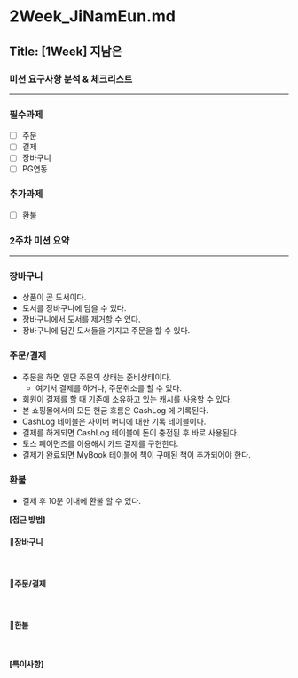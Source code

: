 # 2Week_JiNamEun.md

## Title: [1Week] 지남은


### 미션 요구사항 분석 & 체크리스트

---
### 필수과제
- [ ] 주문
- [ ] 결제
- [ ] 장바구니
- [ ] PG연동

### 추가과제
- [ ] 환불

### 2주차 미션 요약

---

### **장바구니**

- 상품이 곧 도서이다.
- 도서를 장바구니에 담을 수 있다.
- 장바구니에서 도서를 제거할 수 있다.
- 장바구니에 담긴 도서들을 가지고 주문을 할 수 있다.

### **주문/결제**

- 주문을 하면 일단 주문의 상태는 준비상태이다.
    - 여기서 결제를 하거나, 주문취소를 할 수 있다.
- 회원이 결제를 할 때 기존에 소유하고 있는 캐시를 사용할 수 있다.
- 본 쇼핑몰에서의 모든 현금 흐름은 CashLog 에 기록된다.
- CashLog 테이블은 사이버 머니에 대한 기록 테이블이다.
- 결제를 하게되면 CashLog 테이블에 돈이 충전된 후 바로 사용된다.
- 토스 페이먼츠를 이용해서 카드 결제를 구현한다.
- 결제가 완료되면 MyBook 테이블에 책이 구매된 책이 추가되어야 한다.

### **환불**

- 결제 후 10분 이내에 환불 할 수 있다.

**[접근 방법]**

#### **🔻장바구니**


<br>

#### **🔻주문/결제**

<br>

#### **🔻환불**

<br>

**[특이사항]**